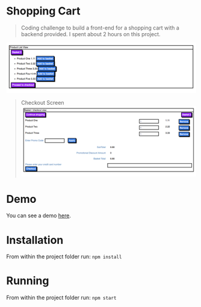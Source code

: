 # Shopping Cart
> Coding challenge to build a front-end for a shopping cart with a backend provided. I spent about 2 hours on this project.

![Shopping Cart screenshot](https://raw.githubusercontent.com/mattpjohnson/shopping-cart/master/docs/screenshot.png)

> Checkout Screen
![Shopping Cart Checkout screenshot](https://raw.githubusercontent.com/mattpjohnson/shopping-cart/master/docs/screenshot-checkout.png)

# Demo
You can see a demo [here](https://mattpjohnson.github.com/shopping-cart).

# Installation
From within the project folder run:
`npm install`

# Running
From within the project folder run:
`npm start`